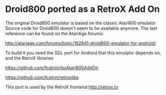 # Droid800 ported as a RetroX Add On

The original Droid800 emulator is based on the classic Atari800 emulator
Source code for Droid800 doesn't seem to be available anymore. The last reference can be found on the AtariAge forums:

http://atariage.com/forums/topic/192841-droid800-emulator-for-android/

To build it you need the SDL port for Android that this emulator depends on, and the RetroX libraries

https://github.com/fcatrin/rbxAtari800AddOn

https://github.com/fcatrin/retroxlibs

This port is used by the RetroX frontend
http://retrox.tv
